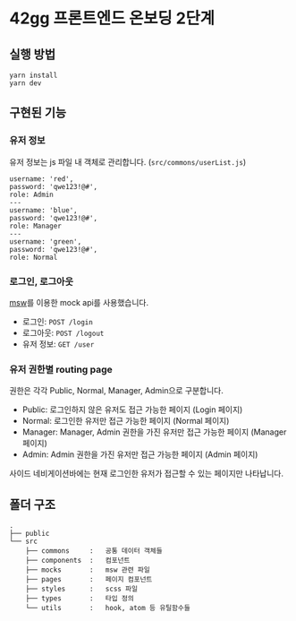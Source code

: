 # 42gg 프론트엔드 온보딩 2단계

## 실행 방법

```
yarn install
yarn dev
```

## 구현된 기능

### 유저 정보

유저 정보는 js 파일 내 객체로 관리합니다. (`src/commons/userList.js`)

```
username: 'red',
password: 'qwe123!@#',
role: Admin
---
username: 'blue',
password: 'qwe123!@#',
role: Manager
---
username: 'green',
password: 'qwe123!@#',
role: Normal
```

### 로그인, 로그아웃

[msw](https://mswjs.io/)를 이용한 mock api를 사용했습니다.

- 로그인: `POST /login`
- 로그아웃: `POST /logout`
- 유저 정보: `GET /user`

### 유저 권한별 routing page

권한은 각각 Public, Normal, Manager, Admin으로 구분합니다.

- Public: 로그인하지 않은 유저도 접근 가능한 페이지 (Login 페이지)
- Normal: 로그인한 유저만 접근 가능한 페이지 (Normal 페이지)
- Manager: Manager, Admin 권한을 가진 유저만 접근 가능한 페이지 (Manager 페이지)
- Admin: Admin 권한을 가진 유저만 접근 가능한 페이지 (Admin 페이지)

사이드 네비게이션바에는 현재 로그인한 유저가 접근할 수 있는 페이지만 나타납니다.

## 폴더 구조

```
.
├── public
└── src
    ├── commons     :   공통 데이터 객체들
    ├── components  :   컴포넌트
    ├── mocks       :   msw 관련 파일
    ├── pages       :   페이지 컴포넌트
    ├── styles      :   scss 파일
    ├── types       :   타입 정의
    └── utils       :   hook, atom 등 유틸함수들
```
